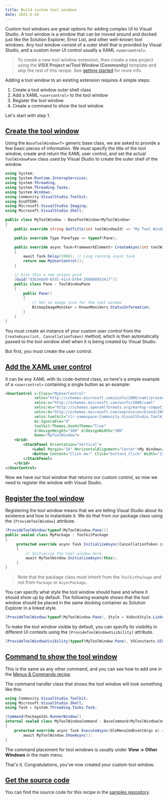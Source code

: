 ```yaml
---
title: Build custom tool windows
date: 2021-5-24
---
```


Custom tool windows are great options for adding complex UI to Visual Studio. A tool window is a window that can be moved around and docked just like the Solution Explorer, Error List, and other well-known tool windows. Any tool window consist of a outer shell that is provided by Visual Studio, and a custom inner UI control usually a XAML `<usercontrol>`.

> To create a new tool window extension, then create a new project using the **VSIX Project w/Tool Window (Community)** template and skip the rest of this recipe. See [getting started](../getting-started/your-first-extension.html) for more info.

Adding a tool window to an existing extension requires 4 simple steps:

1. Create a tool window outer shell class
2. Add a XAML `<usercontrol>` to the tool window
3. Register the tool window
4. Create a command to show the tool window

Let's start with step 1.

## [Create the tool window](#create-tool-window)
Using the `BaseToolWindow<T>` generic base class, we are asked to provide a few basic pieces of information. We must specify the title of the tool window, create and return the XAML user control, and set the actual `ToolWindowPane` class used by Visual Studio to create the outer shell of the window.

```csharp
using System;
using System.Runtime.InteropServices;
using System.Threading;
using System.Threading.Tasks;
using System.Windows;
using Community.VisualStudio.Toolkit;
using EnvDTE80;
using Microsoft.VisualStudio.Imaging;
using Microsoft.VisualStudio.Shell;

public class MyToolWindow : BaseToolWindow<MyToolWindow>
{
    public override string GetTitle(int toolWindowId) => "My Tool Window";

    public override Type PaneType => typeof(Pane);

    public override async Task<FrameworkElement> CreateAsync(int toolWindowId, CancellationToken cancellationToken)
    {
        await Task.Delay(2000); // Long running async task
        return new MyUserControl();
    }

    // Give this a new unique guid
    [Guid("d3b3ebd9-87d1-41cd-bf84-268d88953417")] 
    public class Pane : ToolWindowPane
    {
        public Pane()
        {
            // Set an image icon for the tool window
            BitmapImageMoniker = KnownMonikers.StatusInformation;
        }
    }
}
```

You must create an instance of your custom user control from the `CreateAsync(int, CancellationToken)` method, which is then automatically passed to the tool window shell when it is being created by Visual Studio.

But first, you must create the user control.

## [Add the XAML user control](#add-user-control)
It can be any XAML with its code-behind class, so here's a simple example of a `<usercontrol>` containing a single button as an example:

```xml
<UserControl x:Class="MyUserControl"
             xmlns="http://schemas.microsoft.com/winfx/2006/xaml/presentation"
             xmlns:x="http://schemas.microsoft.com/winfx/2006/xaml"
             xmlns:mc="http://schemas.openxmlformats.org/markup-compatibility/2006"
             xmlns:d="http://schemas.microsoft.com/expression/blend/2008"
             xmlns:toolkit="clr-namespace:Community.VisualStudio.Toolkit;assembly=Community.VisualStudio.Toolkit"
             mc:Ignorable="d"
             toolkit:Themes.UseVsTheme="True"
             d:DesignHeight="300" d:DesignWidth="300"
             Name="MyToolWindow">
    <Grid>
        <StackPanel Orientation="Vertical">
            <Label Margin="10" HorizontalAlignment="Center">My Window</Label>
            <Button Content="Click me!" Click="button1_Click" Width="120" Height="80" Name="button1"/>
        </StackPanel>
    </Grid>
</UserControl>
```

Now we have our tool window that returns our custom control, so now we need to register the window with Visual Studio.

## [Register the tool window](#register-tool-window)
Registering the tool window means that we are telling Visual Studio about its existence and how to instantiate it. We do that from our package class using the `[ProvideToolWindow]` attribute.

```csharp
[ProvideToolWindow(typeof(MyToolWindow.Pane))]
public sealed class MyPackage : ToolkitPackage
{
     protected override async Task InitializeAsync(CancellationToken cancellationToken, IProgress<ServiceProgressData> progress)
     {
         // Initialize the tool window here
         await MyToolWindow.InitializeAsync(this);
     }
}
```

> Note that the package class must inherit from the `ToolkitPackage` and not from `Package` or `AsyncPackage`.

You can specify what style the tool window should have and where it should show up by default. The following example shows that the tool window should be placed in the same docking container as Solution Explorer in a linked style.

```csharp
[ProvideToolWindow(typeof(MyToolWindow.Pane), Style = VsDockStyle.Linked, Window = WindowGuids.SolutionExplorer)]
```

To make the tool window visible by default, you can specify its visibility in different UI contexts using the `[ProvideToolWindowVisibility]` attribute.

```csharp
[ProvideToolWindowVisibility(typeof(MyToolWindow.Pane), VSConstants.UICONTEXT.NoSolution_string)]
```

## [Command to show the tool window](#create-command)
This is the same as any other command, and you can see how to add one in the [Menus & Commands recipe](menus-buttons-commands.html).

The command handler class that shows the tool window will look something like this:

```csharp
using Community.VisualStudio.Toolkit;
using Microsoft.VisualStudio.Shell;
using Task = System.Threading.Tasks.Task;

[Command(PackageIds.RunnerWindow)]
internal sealed class MyToolWindowCommand : BaseCommand<MyToolWindowCommand>
{
    protected override async Task ExecuteAsync(OleMenuCmdEventArgs e) =>
        await MyToolWindow.ShowAsync();
}
```

The command placement for tool windows is usually under **View -> Other Windows** in the main menu.

That's it. Congratulations, you've now created your custom tool window.

## [Get the source code](#source-code)
You can find the source code for this recipe in the [samples repository](https://github.com/VsixCommunity/Samples/tree/master/ToolWindow).

